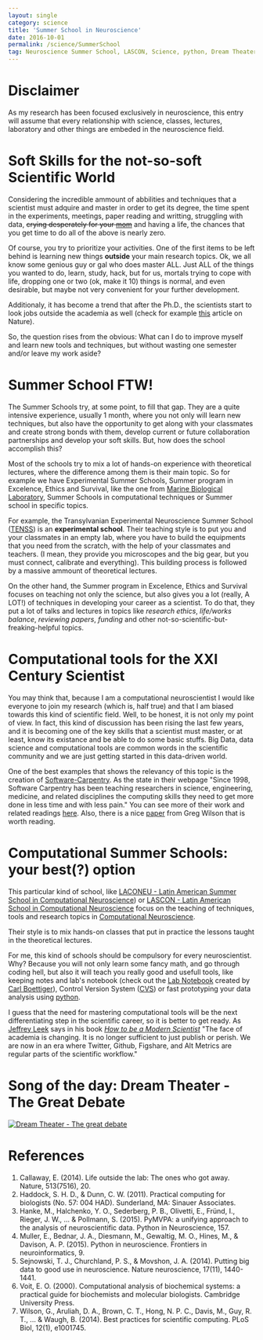 ```yaml
---
layout: single
category: science
title: 'Summer School in Neuroscience'
date: 2016-10-01
permalink: /science/SummerSchool
tag: Neuroscience Summer School, LASCON, Science, python, Dream Theater
---
```


# Disclaimer
As my research has been focused exclusively in neuroscience, this entry will assume that every relationship with science, classes, lectures, laboratory and other things are embeded in the neuroscience field.

# Soft Skills for the not-so-soft Scientific World
Considering the incredible ammount of abbilities and techniques that a scientist must adquire and master in order to get its degree, the time spent in the experiments, meetings, paper reading and writting, struggling with data, ~~crying desperately for your [mom](http://www.phdcomics.com/comics/archive.php?comicid=1286)~~ and having a life, the chances that you get time to do all of the above is nearly zero.

Of course, you try to prioritize your activities.  One of the first items to be left behind is learning new things **outside** your main research topics. Ok, we all know some genious guy or gal who does master ALL. Just ALL of the things you wanted to do, learn, study, hack, but for us, mortals trying to cope with life, dropping one or two (ok, make it 10) things is normal, and even desirable, but maybe not very convenient for your further development.

Additionaly, it has become a trend that after the Ph.D., the scientists start to look jobs outside the academia as well (check for example 
[this](http://www.nature.com/news/life-outside-the-lab-the-ones-who-got-away-1.15802) article on Nature).

So, the question rises from the obvious: What can I do to improve myself and learn new tools and techniques, but without wasting one semester and/or leave my work aside?

# Summer School FTW!
The Summer Schools try, at some point, to fill that gap.  They are a quite intensive experience, usually 1 month, where you not only will learn new techniques, but also have the opportunity to get along with your classmates and create strong bonds with them, develop current or future collaboration partnerships and develop your soft skills.
But, how does the school accomplish this?

Most of the schools try to mix a lot of hands-on experience with theoretical lectures, where the difference among them is their main topic.  So for example we have Experimental Summer Schools, Summer program in Excelence, Ethics and Survival, like the one from [Marine Biological Laboratory](www.mbl.edu/education/special-topics-courses/summer-program-in-neuroscience-ethics-survival), Summer Schools in computational techniques or Summer school in specific topics.

For example, the Transylvanian Experimental Neuroscience Summer School ([TENSS](www.tenss.ro/index.php)) is an **experimental school**. Their teaching style is to put you and your classmates in an empty lab, where you have to build the equipments that you need from the scratch, with the help of your classmates and teachers. (I mean, they provide you microscopes and the big gear, but you must connect, calibrate and everything).  This building process is followed by a massive ammount of theoretical lectures.

On the other hand, the Summer program in Excelence, Ethics and Survival focuses on teaching not only the science, but also gives you a lot (really, A LOT!) of techniques in developing your career as a scientist. To do that, they put a lot of talks and lectures in topics like *research ethics*, *life/works balance*, *reviewing papers*, *funding* and other not-so-scientific-but-freaking-helpful topics.


# Computational tools for the XXI Century Scientist
You may think that, because I am a computational neuroscientist I would like everyone to join my research (which is, half true) and that I am biased towards this kind of scientific field. Well, to be honest, it is not only my point of view.  In fact, this kind of discussion has been rising the last few years, and it is becoming one of the key skills that a scientist must master, or at least, know its existance and be able to do some basic stuffs.
Big Data, data science and computational tools are common words in the scientific community and we are just getting started in this data-driven world.

One of the best examples that shows the relevancy of this topic is the creation of [Software-Carpentry](http://software-carpentry.org/about/).  As the state in their webpage "Since 1998, Software Carpentry has been teaching researchers in science, engineering, medicine, and related disciplines the computing skills they need to get more done in less time and with less pain." You can see more of their work and related readings [here](http://software-carpentry.org/reading/).  Also, there is a nice [paper](http://journals.plos.org/plosbiology/article?id=10.1371/journal.pbio.1001745) from Greg Wilson that is worth reading.


# Computational Summer Schools: your best(?) option
This particular kind of school, like [LACONEU - Latin American Summer School in Computational Neuroscience](http://www.laconeu.cl)) or [LASCON - Latin American School in Computational Neuroscience](http://sisne.org/?page_id=34&lang=en) focus on the teaching of techniques, tools and research topics in [Computational Neuroscience](https://en.wikipedia.org/wiki/Computational_neuroscience).

Their style is to mix hands-on classes that put in practice the lessons taught in the theoretical lectures. 

For me, this kind of schools should be compulsory for every neuroscientist. Why? Because you will not only learn some fancy math, and go through coding hell, but also it will teach you really good and usefull tools, like keeping notes and lab's notebook (check out the [Lab Notebook](http://www.carlboettiger.info/lab-notebook.html) created by [Carl Boettiger](https://github.com/cboettig)), Control Version System ([CVS](https://en.wikipedia.org/wiki/Version_control)) or fast prototyping your data analysis using [python](http://journal.frontiersin.org/researchtopic/8/python-in-neuroscience).

I guess that the need for mastering computational tools will be the next differentiating step in the scientific career, so it is better to get ready.
As [Jeffrey Leek](http://jtleek.com/) says in his book [*How to be a Modern Scientist*](https://leanpub.com/modernscientist) "The face of academia is changing. It is no longer sufficient to just publish or perish. We are now in an era where Twitter, Github, Figshare, and Alt Metrics are regular parts of the scientific workflow."

# Song of the day: Dream Theater - The Great Debate
[![Dream Theater - The great debate](https://i.ytimg.com/vi/4z6vpiXQJNA/hqdefault.jpg)](https://www.youtube.com/watch?v=4z6vpiXQJNA)



# References
1. Callaway, E. (2014). Life outside the lab: The ones who got away. Nature, 513(7516), 20.
2. Haddock, S. H. D., & Dunn, C. W. (2011). Practical computing for biologists (No. 57: 004 HAD). Sunderland, MA: Sinauer Associates.
3. Hanke, M., Halchenko, Y. O., Sederberg, P. B., Olivetti, E., Fründ, I., Rieger, J. W., ... & Pollmann, S. (2015). PyMVPA: a unifying approach to the analysis of neuroscientific data. Python in Neuroscience, 157.
4. Muller, E., Bednar, J. A., Diesmann, M., Gewaltig, M. O., Hines, M., & Davison, A. P. (2015). Python in neuroscience. Frontiers in neuroinformatics, 9.
5. Sejnowski, T. J., Churchland, P. S., & Movshon, J. A. (2014). Putting big data to good use in neuroscience. Nature neuroscience, 17(11), 1440-1441.
6. Voit, E. O. (2000). Computational analysis of biochemical systems: a practical guide for biochemists and molecular biologists. Cambridge University Press.
7. Wilson, G., Aruliah, D. A., Brown, C. T., Hong, N. P. C., Davis, M., Guy, R. T., ... & Waugh, B. (2014). Best practices for scientific computing. PLoS Biol, 12(1), e1001745.





